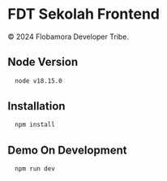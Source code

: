 # FDT Sekolah Frontend

© 2024 Flobamora Developer Tribe.

## Node Version

```bash
  node v18.15.0
```

## Installation

```bash
  npm install
```

## Demo On Development

```bash
  npm run dev
```
